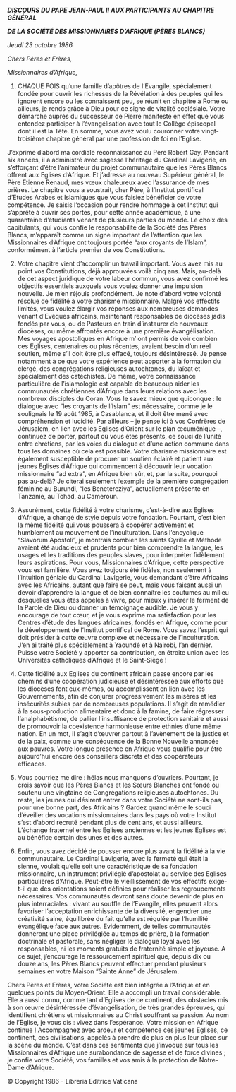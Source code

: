 ***DISCOURS DU PAPE JEAN-PAUL II* *AUX PARTICIPANTS AU CHAPITRE GÉNÉRAL***

***DE LA SOCIÉTÉ DES MISSIONNAIRES D’AFRIQUE (PÈRES BLANCS)***

*Jeudi* *23 octobre 1986*

*Chers Pères et Frères,*

*Missionnaires d’Afrique,*

1. CHAQUE FOIS qu’une famille d’apôtres de l’Evangile, spécialement fondée pour ouvrir les richesses de la Révélation à des peuples qui les ignorent encore ou les connaissent peu, se réunit en chapitre à Rome ou ailleurs, je rends grâce à Dieu pour ce signe de vitalité ecclésiale. Votre démarche auprès du successeur de Pierre manifeste en effet que vous entendez participer à l’évangélisation avec tout le Collège épiscopal dont il est la Tête. En somme, vous avez voulu couronner votre vingt-troisième chapitre général par une profession de foi en l’Eglise.

J’exprime d’abord ma cordiale reconnaissance au Père Robert Gay. Pendant six années, il a administré avec sagesse l’héritage du Cardinal Lavigerie, en s’efforçant d’être l’animateur du projet communautaire que les Pères Blancs offrent aux Eglises d’Afrique. Et j’adresse au nouveau Supérieur général, le Père Etienne Renaud, mes vœux chaleureux avec l’assurance de mes prières. Le chapitre vous a soustrait, cher Père, à l’Institut pontifical d’Etudes Arabes et Islamiques que vous faisiez bénéficier de votre compétence. Je saisis l’occasion pour rendre hommage à cet Institut qui s’apprête à ouvrir ses portes, pour cette année académique, à une quarantaine d’étudiants venant de plusieurs parties du monde. Le choix des capitulants, qui vous confie le responsabilité de la Société des Pères Blancs, m’apparaît comme un signe important de l’attention que les Missionnaires d’Afrique ont toujours portée “aux croyants de l’Islam”, conformément à l’article premier de vos Constitutions.

2. Votre chapitre vient d’accomplir un travail important. Vous avez mis au point vos Constitutions, déjà approuvées voilà cinq ans. Mais, au-delà de cet aspect juridique de votre labeur commun, vous avez confirmé les objectifs essentiels auxquels vous voulez donner une impulsion nouvelle. Je m’en réjouis profondément. Je note d’abord votre volonté résolue de fidélité à votre charisme missionnaire. Malgré vos effectifs limités, vous voulez élargir vos réponses aux nombreuses demandes venant d’Evêques africains, maintenant responsables de diocèses jadis fondés par vous, ou de Pasteurs en train d’instaurer de nouveaux diocèses, ou même affrontés encore à une première évangélisation. Mes voyages apostoliques en Afrique m’ ont permis de voir combien ces Eglises, centenaires ou plus récentes, avaient besoin d’un réel soutien, même s’il doit être plus effacé, toujours désintéressé. Je pense notamment à ce que votre expérience peut apporter à la formation du clergé, des congrégations religieuses autochtones, du laïcat et spécialement des catéchistes. De même, votre connaissance particulière de l’islamologie est capable de beaucoup aider les communautés chrétiennes d’Afrique dans leurs relations avec les nombreux disciples du Coran. Vous le savez mieux que quiconque : le dialogue avec “les croyants de l’Islam” est nécessaire, comme je le soulignais le 19 août 1985, à Casablanca, et il doit être mené avec compréhension et lucidité. Par ailleurs – je pense ici à vos Confrères de Jérusalem, en lien avec les Eglises d’Orient sur le plan œcuménique –, continuez de porter, partout où vous êtes présents, ce souci de l’unité entre chrétiens, par les voies du dialogue et d’une action commune dans tous les domaines où cela est possible. Votre charisme missionnaire est également susceptible de procurer un soutien éclairé et patient aux jeunes Eglises d’Afrique qui commencent à découvrir leur vocation missionnaire “ad extra”, en Afrique bien sûr, et, par la suite, pourquoi pas au-delà? Je citerai seulement l’exemple de la première congrégation féminine au Burundi, “les Benetereziya”, actuellement présente en Tanzanie, au Tchad, au Cameroun.

3. Assurément, cette fidélité à votre charisme, c’est-à-dire aux Eglises d’Afrique, a changé de style depuis votre fondation. Pourtant, c’est bien la même fidélité qui vous poussera à coopérer activement et humblement au mouvement de l’inculturation. Dans l’encyclique “Slavorum Apostoli”, je montrais combien les saints Cyrille et Méthode avaient été audacieux et prudents pour bien comprendre la langue, les usages et les traditions des peuples slaves, pour interpréter fidèlement leurs aspirations. Pour vous, Missionnaires d’Afrique, cette perspective vous est familière. Vous avez toujours été fidèles, non seulement à l’intuition géniale du Cardinal Lavigerie, vous demandant d’être Africains avec les Africains, autant que faire se peut, mais vous faisant aussi un devoir d’apprendre la langue et de bien connaître les coutumes au milieu desquelles vous êtes appelés à vivre, pour mieux y insérer le ferment de la Parole de Dieu ou donner un témoignage audible. Je vous y encourage de tout cœur, et je vous exprime ma satisfaction pour les Centres d’étude des langues africaines, fondés en Afrique, comme pour le développement de l’Institut pontifical de Rome. Vous savez l’esprit qui doit présider à cette œuvre complexe et nécessaire de l’inculturation. J’en ai traité plus spécialement à Yaoundé et à Nairobi, l’an dernier. Puisse votre Société y apporter sa contribution, en étroite union avec les Universités catholiques d’Afrique et le Saint-Siège !

4. Cette fidélité aux Eglises du continent africain passe encore par les chemins d’une coopération judicieuse et désintéressée aux efforts que les diocèses font eux-mêmes, ou accomplissent en lien avec les Gouvernements, afin de conjurer progressivement les misères et les insécurités subies par de nombreuses populations. Il s’agit de remédier à la sous-production alimentaire et donc à la famine, de faire régresser l’analphabétisme, de pallier l’insuffisance de protection sanitaire et aussi de promouvoir la coexistence harmonieuse entre ethnies d’une même nation. En un mot, il s’agit d’œuvrer partout à l’avènement de la justice et de la paix, comme une conséquence de la Bonne Nouvelle annoncée aux pauvres. Votre longue présence en Afrique vous qualifie pour être aujourd’hui encore des conseillers discrets et des coopérateurs efficaces.

5. Vous pourriez me dire : hélas nous manquons d’ouvriers. Pourtant, je crois savoir que les Pères Blancs et les Sœurs Blanches ont fondé ou soutenu une vingtaine de Congrégations religieuses autochtones. Du reste, les jeunes qui désirent entrer dans votre Société ne sont-ils pas, pour une bonne part, des Africains ? Gardez quand même le souci d’éveiller des vocations missionnaires dans les pays où votre Institut s’est d’abord recruté pendant plus de cent ans, et aussi ailleurs. L’échange fraternel entre les Eglises anciennes et les jeunes Eglises est au bénéfice certain des unes et des autres.

6. Enfin, vous avez décidé de pousser encore plus avant la fidélité à la vie communautaire. Le Cardinal Lavigerie, avec la fermeté qui était la sienne, voulait qu’elle soit une caractéristique de sa fondation missionnaire, un instrument privilégié d’apostolat au service des Eglises particulières d’Afrique. Peut-être le vieillissement de vos effectifs exige-t-il que des orientations soient définies pour réaliser les regroupements nécessaires. Vos communautés devront sans doute devenir de plus en plus interraciales : vivant au souffle de l’Evangile, elles peuvent alors favoriser l’acceptation enrichissante de la diversité, engendrer une créativité saine, équilibrée du fait qu’elle est régulée par l’humilité évangélique face aux autres. Evidemment, de telles communautés donneront une place privilégiée au temps de prière, à la formation doctrinale et pastorale, sans négliger le dialogue loyal avec les responsables, ni les moments gratuits de fraternité simple et joyeuse. A ce sujet, j’encourage le ressourcement spirituel que, depuis dix ou douze ans, les Pères Blancs peuvent effectuer pendant plusieurs semaines en votre Maison “Sainte Anne” de Jérusalem.

Chers Pères et Frères, votre Société est bien intégrée à l’Afrique et en quelques points du Moyen-Orient. Elle a accompli un travail considérable. Elle a aussi connu, comme tant d’Eglises de ce continent, des obstacles mis à son œuvre désintéressée d’évangélisation, de très grandes épreuves, qui identifient chrétiens et missionnaires au Christ souffrant sa passion. Au nom de l’Eglise, je vous dis : vivez dans l’espérance. Votre mission en Afrique continue ! Accompagnez avec ardeur et compétence ces jeunes Eglises, ce continent, ces civilisations, appelés à prendre de plus en plus leur place sur la scène du monde. C’est dans ces sentiments que j’invoque sur tous les Missionnaires d’Afrique une surabondance de sagesse et de force divines ; je confie votre Société, vos familles et vos amis à la protection de Notre-Dame d’Afrique.

© Copyright 1986 - Libreria Editrice Vaticana